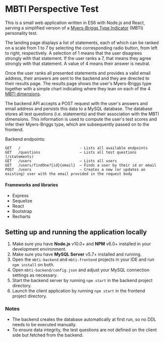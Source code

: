 # MBTI Perspective Test

This is a small web application written in ES6 with Node.js and React, serving a simplified
version of a [Myers-Briggs Type Indicator](https://en.wikipedia.org/wiki/Myers%E2%80%93Briggs_Type_Indicator) (MBTI) personality test. 

The landing page displays a list of statements, each of which can be ranked 
on a scale from 1 to 7 by selecting the corresponding radio button, from left to right, respectively. 
A selection of 1 means that the user disagrees strongly with that statement.
If the user ranks a 7, that means they agree strongly with that statement.
A value of 4 means their answer is neutral.

Once the user ranks all presented statements and provides a valid email address, 
their answers are sent to the backend and they are directed to their results page.
The results page shows the user's Myers-Briggs type together with a simple chart indicating
where they lean on each of the 4 [MBTI dimensions](https://en.wikibooks.org/wiki/Myers-Briggs_Type_Indicator/Dimensions).

The backend API accepts a POST request with the user's answers and email address and persists this data to a MySQL database. 
The database stores all test questions (i.e. statements) and their association with the MBTI dimensions. This information is
used to compute the user's test scores and infer their Myers-Briggs type, which are subsequently passed on to the frontend.  

Backend endpoints:

    GET   /                           - Lists all available endpoints
    GET   /questions                  – Lists all test questions (/statements)
    GET   /users                      – Lists all users
    GET   /users/findOne?{id}{email}  – Finds a user by their id or email
    POST  /users                      – Creates a new (or updates an existing) user with the email provided in the request body


#### Frameworks and libraries

- Express
- Sequelize
- React
- Bootstrap
- Recharts


## Setting up and running the application locally

1. Make sure you have **Node.js** v10.0+ and **NPM** v6.0+ installed in your development environment.
2. Make sure you have **MySQL Server** v5.7+ installed and running.
3. Open the `mbti-backend` and `mbti-frontend` projects in your IDE and run `npm install` on both.
4. Open `mbti-backend/config.json` and adjust your MySQL connection settings as necessary.
5. Start the backend server by running `npm start` in the backend project directory.
6. Launch the client application by running  `npm start` in the frontend project directory.


### Notes

* The backend creates the database automatically at first run, so no DDL needs to be executed manually.
* To ensure data integrity, the test questions are not defined on the client side but fetched from the backend. 
